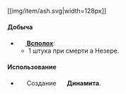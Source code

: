 [[img/item/ash.svg|width=128px]]

#### Добыча
- [<img src="https://gamepedia.cursecdn.com/minecraft_gamepedia/5/5a/Blaze.gif" width="16"> **Всполох**](https://github.com/SoSeDiK-Universe/Wiki/wiki/Всполох):
  - 1 штука при смерти а Незере.

#### Использование
- <img src="https://gamepedia.cursecdn.com/minecraft_gamepedia/0/07/Crafting_Table_JE4.png" width="16"> Создание <img src="https://gamepedia.cursecdn.com/minecraft_gamepedia/5/51/TNT_JE2_BE2.png" width="16"> **Динамита**.